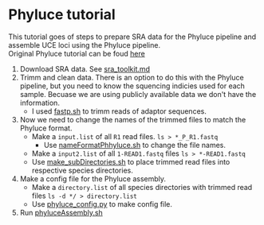 # Phyluce tutorial
This tutorial goes of steps to prepare SRA data for the Phyluce pipeline and assemble UCE loci using the Phyluce pipeline.  
Original Phyluce tutorial can be foud [here](https://phyluce.readthedocs.io/en/latest/tutorials/tutorial-1.html)

1. Download SRA data. See [sra_toolkit.md](sra_toolkit.md)
2. Trimm and clean data. There is an option to do this with the Phyluce pipeline, but you need to know the squencing indicies used for each sample. Becuase we are using publicly available data we don't have the information.
   * I used [fastp.sh](fastp.sh) to trimm reads of adaptor sequences.
3. Now we need to change the names of the trimmed files to match the Phyluce format.
   * Make a `input.list` of all `R1` read files. `ls > *_P_R1.fastq`
     - Use [nameFormatPhhyluce.sh](nameFormatPhyluce.sh) to change the file names.
    * Make a `input2.list` of all `1-READ1.fastq` files `ls > *-READ1.fastq`
     - Use [make_subDirectories.sh](make_subDirectories.sh) to place trimmed read files into respective species directories.      
4. Make a config file for the Phyluce assembly.
   * Make a `directory.list` of all species directories with trimmed read files `ls -d */ > directory.list`
   * Use [phyluce_config.py](phyluce_config.py) to make config file. 
5. Run [phyluceAssembly.sh](phyluceAssembly.sh)
